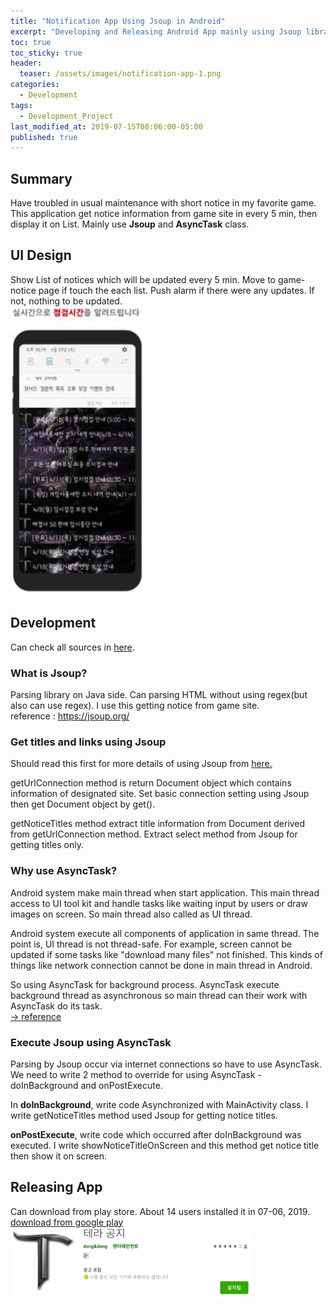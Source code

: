 ```yaml
---
title: "Notification App Using Jsoup in Android"
excerpt: "Developing and Releasing Android App mainly using Jsoup library"
toc: true
toc_sticky: true
header:
  teaser: /assets/images/notification-app-1.png
categories:
  - Development 
tags:
  - Development_Project
last_modified_at: 2019-07-15T08:06:00-05:00
published: true
---
```


## Summary
Have troubled in usual maintenance with short notice in my favorite game. This application get notice information from game site in every 5 min, then display it on List. Mainly use **Jsoup** and **AsyncTask** class.
  
## UI Design
Show List of notices which will be updated every 5 min. Move to game-notice page if touch the each list. Push alarm if there were any updates. If not, nothing to be updated.  
![notification-app-2](/assets/images/notification-app-2.png)

## Development
Can check all sources in [here](https://github.com/donggyuu/game-notice-app-tera).

### What is Jsoup?
Parsing library on Java side. Can parsing HTML without using regex(but also can use regex). I use this getting notice from game site.  
reference : https://jsoup.org/

### Get titles and links using Jsoup
Should read this first for more details of using Jsoup from [here.](https://donggyulee.blogspot.com/2019/05/jsoup-parsing-library-for-java.html)   

getUrlConnection method is return Document object which contains information of designated site. Set basic connection setting using Jsoup then get Document object by get().    

getNoticeTitles method extract title information from Document derived from getUrlConnection method. Extract select method from Jsoup for getting titles only.    


### Why use AsyncTask?
 Android system make main thread when start application. This main thread access to UI tool kit and handle tasks like waiting input by users or draw images on screen. So main thread also called as UI thread.   

 Android system execute all components of application in same thread. The point is, UI thread is not thread-safe. For example, screen cannot be updated if some tasks like "download many files" not finished. This kinds of things like network connection cannot be done in main thread in Android.   

 So using AsyncTask for background process. AsyncTask execute background thread as asynchronous so main thread can their work with AsyncTask do its task.   
[-> reference](https://webnautes.tistory.com/1082)  

### Execute Jsoup using AsyncTask
Parsing by Jsoup occur via internet connections so have to use AsyncTask. We need to write 2 method to override for using AsyncTask - doInBackground and onPostExecute.   

In **doInBackground**, write code Asynchronized with MainActivity class. I write getNoticeTitles method used Jsoup for getting notice titles.   

**onPostExecute**, write code which occurred after doInBackground was executed. I write showNoticeTitleOnScreen and this method get notice title then show it on screen.  


## Releasing App
Can download from play store. About 14 users installed it in 07-06, 2019.  
[download from google play](https://play.google.com/store/apps/details?id=com.lee.donggyu.gamenoticeapptera&hl=ko)    
![notification-app-1](/assets/images/notification-app-1.png)

